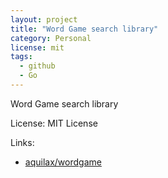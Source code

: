 ```yaml
---
layout: project
title: "Word Game search library"
category: Personal
license: mit
tags:
  - github
  - Go
---
```


Word Game search library

License: MIT License

Links:

* [aquilax/wordgame](https://github.com/aquilax/wordgame)
